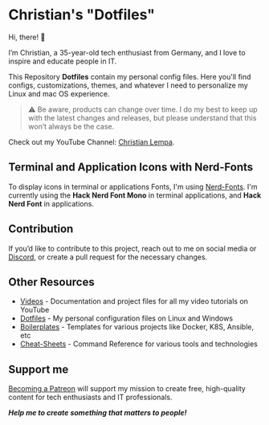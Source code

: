# Christian's "Dotfiles"

Hi, there! 👋

I’m Christian, a 35-year-old tech enthusiast from Germany, and I love to inspire and educate people in IT.

This Repository **Dotfiles** contain my personal config files. Here you'll find configs, customizations, themes, and whatever I need to personalize my Linux and mac OS experience.

> :warning: Be aware, products can change over time. I do my best to keep up with the latest changes and releases, but please understand that this won’t always be the case.

Check out my YouTube Channel: [Christian Lempa](https://www.youtube.com/@christianlempa).

## Terminal and Application Icons with Nerd-Fonts

To display icons in terminal or applications Fonts, I'm using [Nerd-Fonts](https://www.nerdfonts.com). I'm currently using the **Hack Nerd Font Mono** in terminal applications, and **Hack Nerd Font** in applications.

## Contribution

If you’d like to contribute to this project, reach out to me on social media or [Discord](https://discord.gg/bz2SN7d), or create a pull request for the necessary changes.

## Other Resources

- [Videos](https://github.com/christianlempa/videos) - Documentation and project files for all my video tutorials on YouTube
- [Dotfiles](https://github.com/christianlempa/dotfiles) - My personal configuration files on Linux and Windows
- [Boilerplates](https://github.com/christianlempa/boilerplates) - Templates for various projects like Docker, K8S, Ansible, etc
- [Cheat-Sheets](https://github.com/christianlempa/cheat-sheets) - Command Reference for various tools and technologies

## Support me

[Becoming a Patreon](https://www.patreon.com/christianlempa) will support my mission to create free, high-quality content for tech enthusiasts and IT professionals.

***Help me to create something that matters to people!***